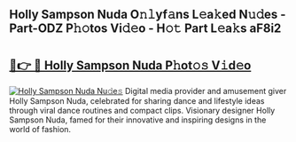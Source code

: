 ## Holly Sampson Nuda O𝚗𝚕yf𝚊ns L𝚎a𝚔ed N𝚞𝚍es - Part-ODZ P𝚑𝚘tos Vi𝚍𝚎o - H𝚘𝚝 Part L𝚎a𝚔s aF8i2

# <h2><a href="http://kf0hgnj.oniu.top/?m=Holly+Sampson+Nuda">🔗👉 🔴 Holly Sampson Nuda P𝚑ot𝚘𝚜 V𝚒d𝚎o</a></h2>

[![Holly Sampson Nuda Nu𝚍e𝚜](https://i.imgur.com/0qMVB7G.gif)](http://kf0hgnj.oniu.top/?m=Holly+Sampson+Nuda)
Digital media provider and amusement giver Holly Sampson Nuda, celebrated for sharing dance and lifestyle ideas through viral dance routines and compact clips. Visionary designer Holly Sampson Nuda, famed for their innovative and inspiring designs in the world of fashion.  
